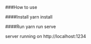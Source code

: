 ###How to use

####Install
yarn install

####Run
yarn run serve

server running on http://localhost:1234
